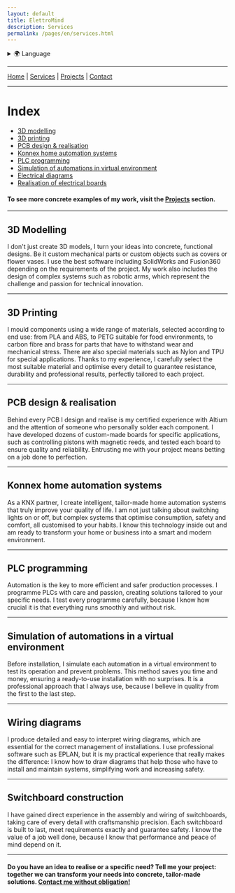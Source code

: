 ```yaml
---
layout: default
title: ElettroMind
description: Services
permalink: /pages/en/services.html
---
```


<details>
  <summary>🌍 Language</summary>
  <ul>
    <li><a href="/pages/it/servizi.html">🇮🇹 Italiano</a></li>
    <li><a href="/pages/en/services.html">🇬🇧 English</a></li>
  </ul>
</details>

***

[Home](/pages/en/index.html) | [Services](/pages/en/services.html) | [Projects](/pages/en/projects.html) | [Contact](/pages/en/contacts.html)

***

# Index
- [3D modelling](#3d-modelling)
- [3D printing](#3d-printing)
- [PCB design & realisation](#pcb-design--realisation)
- [Konnex home automation systems](#konnex-home-automation-systems)
- [PLC programming](#plc-programming)
- [Simulation of automations in virtual environment](#simulation-of-automations-in-a-virtual-environment)
- [Electrical diagrams](#wiring-diagrams)
- [Realisation of electrical boards](#Switchboard-construction)

#### To see more concrete examples of my work, visit the **[Projects](/pages/en/projects.html)** section.

***
## 3D Modelling
I don't just create 3D models, I turn your ideas into concrete, functional designs. Be it custom mechanical parts or custom objects such as covers or flower vases. I use the best software including SolidWorks and Fusion360 depending on the requirements of the project. My work also includes the design of complex systems such as robotic arms, which represent the challenge and passion for technical innovation.

***

## 3D Printing
I mould components using a wide range of materials, selected according to end use: from PLA and ABS, to PETG suitable for food environments, to carbon fibre and brass for parts that have to withstand wear and mechanical stress. There are also special materials such as Nylon and TPU for special applications. Thanks to my experience, I carefully select the most suitable material and optimise every detail to guarantee resistance, durability and professional results, perfectly tailored to each project.

***

## PCB design & realisation
Behind every PCB I design and realise is my certified experience with Altium and the attention of someone who personally solder each component. I have developed dozens of custom-made boards for specific applications, such as controlling pistons with magnetic reeds, and tested each board to ensure quality and reliability. Entrusting me with your project means betting on a job done to perfection.

***
## Konnex home automation systems
As a KNX partner, I create intelligent, tailor-made home automation systems that truly improve your quality of life. I am not just talking about switching lights on or off, but complex systems that optimise consumption, safety and comfort, all customised to your habits. I know this technology inside out and am ready to transform your home or business into a smart and modern environment.

***

## PLC programming
Automation is the key to more efficient and safer production processes. I programme PLCs with care and passion, creating solutions tailored to your specific needs. I test every programme carefully, because I know how crucial it is that everything runs smoothly and without risk.

***

## Simulation of automations in a virtual environment
Before installation, I simulate each automation in a virtual environment to test its operation and prevent problems. This method saves you time and money, ensuring a ready-to-use installation with no surprises. It is a professional approach that I always use, because I believe in quality from the first to the last step.

***

## Wiring diagrams
I produce detailed and easy to interpret wiring diagrams, which are essential for the correct management of installations. I use professional software such as EPLAN, but it is my practical experience that really makes the difference: I know how to draw diagrams that help those who have to install and maintain systems, simplifying work and increasing safety.

***

## Switchboard construction
I have gained direct experience in the assembly and wiring of switchboards, taking care of every detail with craftsmanship precision. Each switchboard is built to last, meet requirements exactly and guarantee safety. I know the value of a job well done, because I know that performance and peace of mind depend on it.

***

#### Do you have an idea to realise or a specific need? Tell me your project: together we can transform your needs into concrete, tailor-made solutions. [Contact me without obligation!](/pages/en/contacts.html)